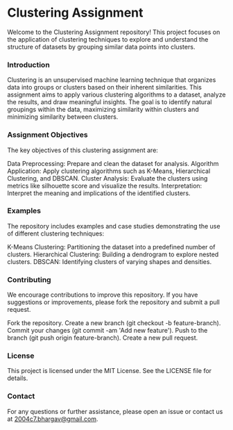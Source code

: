 # Clustering Assignment
Welcome to the Clustering Assignment repository! This project focuses on the application of clustering techniques to explore and understand the structure of datasets by grouping similar data points into clusters.

### Introduction
Clustering is an unsupervised machine learning technique that organizes data into groups or clusters based on their inherent similarities. This assignment aims to apply various clustering algorithms to a dataset, analyze the results, and draw meaningful insights. The goal is to identify natural groupings within the data, maximizing similarity within clusters and minimizing similarity between clusters.

### Assignment Objectives
The key objectives of this clustering assignment are:

Data Preprocessing: Prepare and clean the dataset for analysis.
Algorithm Application: Apply clustering algorithms such as K-Means, Hierarchical Clustering, and DBSCAN.
Cluster Analysis: Evaluate the clusters using metrics like silhouette score and visualize the results.
Interpretation: Interpret the meaning and implications of the identified clusters.

### Examples
The repository includes examples and case studies demonstrating the use of different clustering techniques:

K-Means Clustering: Partitioning the dataset into a predefined number of clusters.
Hierarchical Clustering: Building a dendrogram to explore nested clusters.
DBSCAN: Identifying clusters of varying shapes and densities.

### Contributing
We encourage contributions to improve this repository. If you have suggestions or improvements, please fork the repository and submit a pull request.

Fork the repository.
Create a new branch (git checkout -b feature-branch).
Commit your changes (git commit -am 'Add new feature').
Push to the branch (git push origin feature-branch).
Create a new pull request.

### License
This project is licensed under the MIT License. See the LICENSE file for details.

### Contact
For any questions or further assistance, please open an issue or contact us at 2004c7.bhargav@gmail.com.
